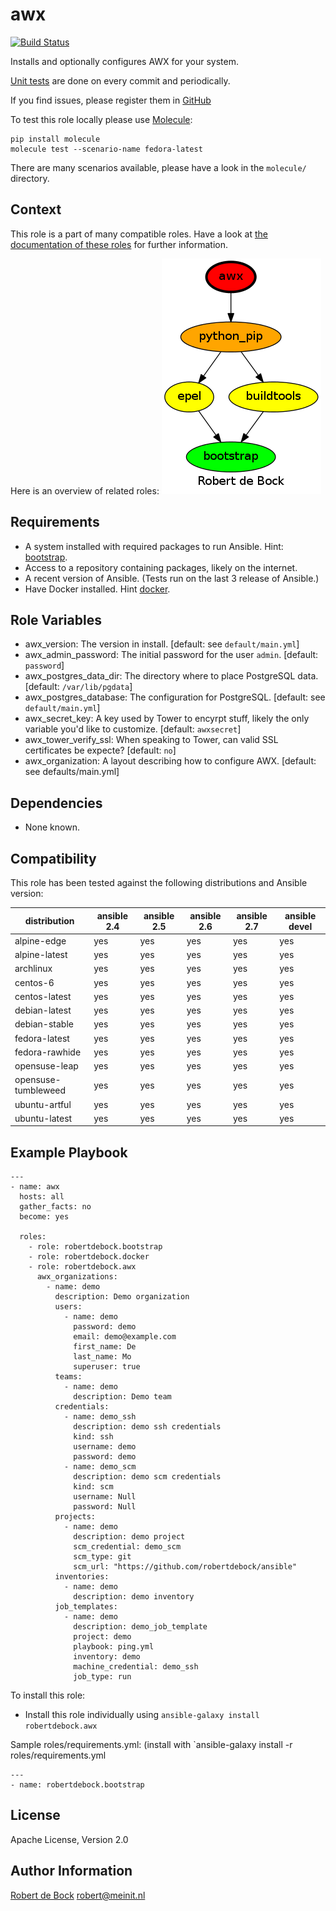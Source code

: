 awx
=========

[![Build Status](https://travis-ci.org/robertdebock/ansible-role-awx.svg?branch=master)](https://travis-ci.org/robertdebock/ansible-role-awx)

Installs and optionally configures AWX for your system.

[Unit tests](https://travis-ci.org/robertdebock/ansible-role-awx) are done on every commit and periodically.

If you find issues, please register them in [GitHub](https://github.com/robertdebock/ansible-role-awx/issues)

To test this role locally please use [Molecule](https://github.com/metacloud/molecule):
```
pip install molecule
molecule test --scenario-name fedora-latest
```
There are many scenarios available, please have a look in the `molecule/` directory.

Context
--------
This role is a part of many compatible roles. Have a look at [the documentation of these roles](https://robertdebock.nl/) for further information.

Here is an overview of related roles:
![dependencies](https://raw.githubusercontent.com/robertdebock/drawings/artifacts/awx.png "Dependency")

Requirements
------------

- A system installed with required packages to run Ansible. Hint: [bootstrap](https://galaxy.ansible.com/robertdebock/bootstrap).
- Access to a repository containing packages, likely on the internet.
- A recent version of Ansible. (Tests run on the last 3 release of Ansible.)
- Have Docker installed. Hint [docker](https://galaxy.ansible.com/robertdebock/bootstrap).

Role Variables
--------------

- awx_version: The version in install. [default: see `default/main.yml`]
- awx_admin_password: The initial password for the user `admin`. [default: `password`]
- awx_postgres_data_dir: The directory where to place PostgreSQL data. [default: `/var/lib/pgdata`]
- awx_postgres_database: The configuration for PostgreSQL. [default: see `default/main.yml`]
- awx_secret_key: A key used by Tower to encyrpt stuff, likely the only variable you'd like to customize. [default: `awxsecret`]
- awx_tower_verify_ssl: When speaking to Tower, can valid SSL certificates be expecte? [default: `no`]
- awx_organization: A layout describing how to configure AWX. [default: see defaults/main.yml]

Dependencies
------------

- None known.

Compatibility
-------------

This role has been tested against the following distributions and Ansible version:

|distribution|ansible 2.4|ansible 2.5|ansible 2.6|ansible 2.7|ansible devel|
|------------|-----------|-----------|-----------|-----------|-------------|
|alpine-edge|yes|yes|yes|yes|yes|
|alpine-latest|yes|yes|yes|yes|yes|
|archlinux|yes|yes|yes|yes|yes|
|centos-6|yes|yes|yes|yes|yes|
|centos-latest|yes|yes|yes|yes|yes|
|debian-latest|yes|yes|yes|yes|yes|
|debian-stable|yes|yes|yes|yes|yes|
|fedora-latest|yes|yes|yes|yes|yes|
|fedora-rawhide|yes|yes|yes|yes|yes|
|opensuse-leap|yes|yes|yes|yes|yes|
|opensuse-tumbleweed|yes|yes|yes|yes|yes|
|ubuntu-artful|yes|yes|yes|yes|yes|
|ubuntu-latest|yes|yes|yes|yes|yes|

Example Playbook
----------------

```
---
- name: awx
  hosts: all
  gather_facts: no
  become: yes

  roles:
    - role: robertdebock.bootstrap
    - role: robertdebock.docker
    - role: robertdebock.awx
      awx_organizations:
        - name: demo
          description: Demo organization
          users:
            - name: demo
              password: demo
              email: demo@example.com
              first_name: De
              last_name: Mo
              superuser: true
          teams:
            - name: demo
              description: Demo team
          credentials:
            - name: demo_ssh
              description: demo ssh credentials
              kind: ssh
              username: demo
              password: demo
            - name: demo_scm
              description: demo scm credentials
              kind: scm
              username: Null
              password: Null
          projects:
            - name: demo
              description: demo project
              scm_credential: demo_scm
              scm_type: git
              scm_url: "https://github.com/robertdebock/ansible"
          inventories:
            - name: demo
              description: demo inventory
          job_templates:
            - name: demo
              description: demo_job_template
              project: demo
              playbook: ping.yml
              inventory: demo
              machine_credential: demo_ssh
              job_type: run
```

To install this role:
- Install this role individually using `ansible-galaxy install robertdebock.awx`

Sample roles/requirements.yml: (install with `ansible-galaxy install -r roles/requirements.yml
```
---
- name: robertdebock.bootstrap
```

License
-------

Apache License, Version 2.0

Author Information
------------------

[Robert de Bock](https://robertdebock.nl/) <robert@meinit.nl>
